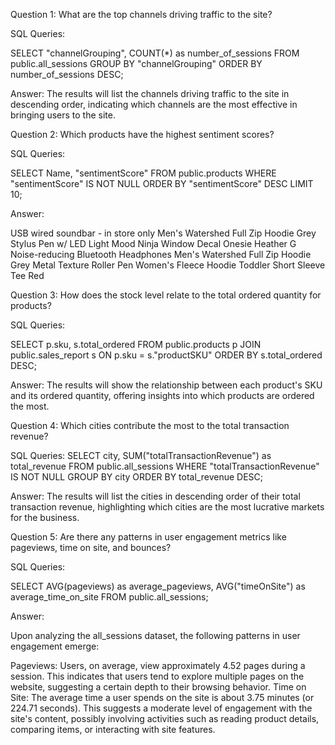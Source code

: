 Question 1: What are the top channels driving traffic to the site?

SQL Queries:

SELECT "channelGrouping", COUNT(*) as number_of_sessions
FROM public.all_sessions
GROUP BY "channelGrouping"
ORDER BY number_of_sessions DESC;

Answer: The results will list the channels driving traffic to the site in descending order, indicating which channels are the most effective in bringing users to the site.

Question 2: Which products have the highest sentiment scores?

SQL Queries:

SELECT Name, "sentimentScore"
FROM public.products
WHERE "sentimentScore" IS NOT NULL
ORDER BY "sentimentScore" DESC
LIMIT 10;


Answer: 

USB wired soundbar - in store only
Men's Watershed Full Zip Hoodie Grey
 Stylus Pen w/ LED Light
 Mood Ninja Window Decal
 Onesie Heather
 G Noise-reducing Bluetooth Headphones
 Men's Watershed Full Zip Hoodie Grey
Metal Texture Roller Pen
 Women's Fleece Hoodie
 Toddler Short Sleeve Tee Red


Question 3: How does the stock level relate to the total ordered quantity for products?

SQL Queries:

SELECT p.sku, s.total_ordered
FROM public.products p
JOIN public.sales_report s
ON p.sku = s."productSKU"
ORDER BY s.total_ordered DESC;

Answer: The results will show the relationship between each product's SKU and its ordered quantity, offering insights into which products are ordered the most.



Question 4: Which cities contribute the most to the total transaction revenue?

SQL Queries: SELECT city, SUM("totalTransactionRevenue") as total_revenue
FROM public.all_sessions
WHERE "totalTransactionRevenue" IS NOT NULL
GROUP BY city
ORDER BY total_revenue DESC;

Answer: The results will list the cities in descending order of their total transaction revenue, highlighting which cities are the most lucrative markets for the business.



Question 5: Are there any patterns in user engagement metrics like pageviews, time on site, and bounces?

SQL Queries: 

SELECT 
    AVG(pageviews) as average_pageviews, 
    AVG("timeOnSite") as average_time_on_site
FROM public.all_sessions;


Answer:

Upon analyzing the all_sessions dataset, the following patterns in user engagement emerge:

Pageviews: Users, on average, view approximately 4.52 pages during a session. This indicates that users tend to explore multiple pages on the website, suggesting a certain depth to their browsing behavior.
Time on Site: The average time a user spends on the site is about 3.75 minutes (or 224.71 seconds). This suggests a moderate level of engagement with the site's content, possibly involving activities such as reading product details, comparing items, or interacting with site features.
